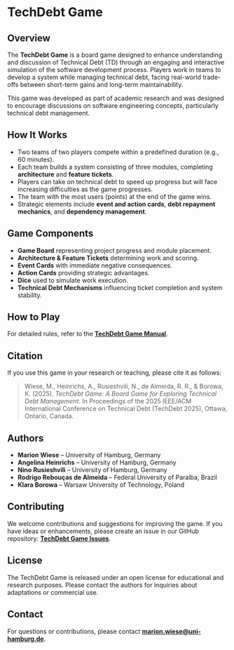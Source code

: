 # TechDebt Game

## Overview
The **TechDebt Game** is a board game designed to enhance understanding and discussion of Technical Debt (TD) through an engaging and interactive simulation of the software development process. Players work in teams to develop a system while managing technical debt, facing real-world trade-offs between short-term gains and long-term maintainability. 

This game was developed as part of academic research and was designed to encourage discussions on software engineering concepts, particularly technical debt management.

## How It Works
- Two teams of two players compete within a predefined duration (e.g., 60 minutes).
- Each team builds a system consisting of three modules, completing **architecture** and **feature tickets**.
- Players can take on technical debt to speed up progress but will face increasing difficulties as the game progresses.
- The team with the most users (points) at the end of the game wins.
- Strategic elements include **event and action cards**, **debt repayment mechanics**, and **dependency management**.

## Game Components
- **Game Board** representing project progress and module placement.
- **Architecture & Feature Tickets** determining work and scoring.
- **Event Cards** with immediate negative consequences.
- **Action Cards** providing strategic advantages.
- **Dice** used to simulate work execution.
- **Technical Debt Mechanisms** influencing ticket completion and system stability.

## How to Play
For detailed rules, refer to the **[TechDebt Game Manual](./manual.md)**.

## Citation
If you use this game in your research or teaching, please cite it as follows:

> Wiese, M., Heinrichs, A., Rusieshvili, N., de Almeida, R. R., & Borowa, K. (2025). *TechDebt Game: A Board Game for Exploring Technical Debt Management*. In Proceedings of the 2025 IEEE/ACM International Conference on Technical Debt (TechDebt 2025), Ottawa, Ontario, Canada.

## Authors
- **Marion Wiese** – University of Hamburg, Germany
- **Angelina Heinrichs** – University of Hamburg, Germany
- **Nino Rusieshvili** – University of Hamburg, Germany
- **Rodrigo Rebouças de Almeida** – Federal University of Paraíba, Brazil
- **Klara Borowa** – Warsaw University of Technology, Poland


## Contributing
We welcome contributions and suggestions for improving the game. If you have ideas or enhancements, please create an issue in our GitHub repository: **[TechDebt Game Issues](https://github.com/TechDebtGame/TechDebtGame/issues)**.


## License
The TechDebt Game is released under an open license for educational and research purposes. Please contact the authors for inquiries about adaptations or commercial use.

## Contact
For questions or contributions, please contact **marion.wiese@uni-hamburg.de**.
